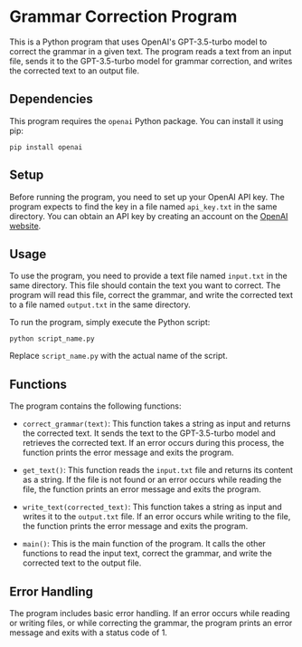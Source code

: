 # Grammar Correction Program

This is a Python program that uses OpenAI's GPT-3.5-turbo model to correct the grammar in a given text. The program reads a text from an input file, sends it to the GPT-3.5-turbo model for grammar correction, and writes the corrected text to an output file.

## Dependencies

This program requires the `openai` Python package. You can install it using pip:

```
pip install openai
```

## Setup

Before running the program, you need to set up your OpenAI API key. The program expects to find the key in a file named `api_key.txt` in the same directory. You can obtain an API key by creating an account on the [OpenAI website](https://www.openai.com/).

## Usage

To use the program, you need to provide a text file named `input.txt` in the same directory. This file should contain the text you want to correct. The program will read this file, correct the grammar, and write the corrected text to a file named `output.txt` in the same directory.

To run the program, simply execute the Python script:

```
python script_name.py
```

Replace `script_name.py` with the actual name of the script.

## Functions

The program contains the following functions:

- `correct_grammar(text)`: This function takes a string as input and returns the corrected text. It sends the text to the GPT-3.5-turbo model and retrieves the corrected text. If an error occurs during this process, the function prints the error message and exits the program.

- `get_text()`: This function reads the `input.txt` file and returns its content as a string. If the file is not found or an error occurs while reading the file, the function prints an error message and exits the program.

- `write_text(corrected_text)`: This function takes a string as input and writes it to the `output.txt` file. If an error occurs while writing to the file, the function prints the error message and exits the program.

- `main()`: This is the main function of the program. It calls the other functions to read the input text, correct the grammar, and write the corrected text to the output file.

## Error Handling

The program includes basic error handling. If an error occurs while reading or writing files, or while correcting the grammar, the program prints an error message and exits with a status code of 1.
